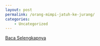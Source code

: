 ```yaml
---
layout: post
permalink: /orang-mimpi-jatuh-ke-jurang/
categories:
    - Uncategorized
---
```


[Baca Selengkapnya](/03)